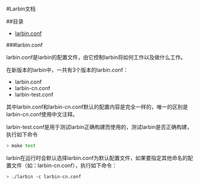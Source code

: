 #Larbin文档

##目录

* [larbin.conf](#larbin.conf)

###larbin.conf

larbin.conf是larbin的配置文件，由它控制larbin将如何工作以及做什么工作。

在新版本的larbin中，一共有3个版本的larbin.conf：

* larbin.conf
* larbin-cn.conf
* larbin-test.conf

其中larbin.conf和larbin-cn.conf默认的配置内容是完全一样的，唯一的区别是larbin-cn.conf使用中文注释。

larbin-test.conf是用于测试larbin正确构建而使用的，测试larbin是否正确构建，执行如下命令
```bash
> make test
```
larbin在运行时会默认选择larbin.conf为默认配置文件，如果要指定其他命名的配置文件（如：larbin-cn.conf），执行如下命令：
```bash
> ./larbin -c larbin-cn.conf
```
